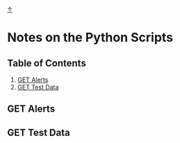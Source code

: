 <link href="../css/style1.css" rel="stylesheet"></link>
<a class="top-link hide" href="#top">↑</a>
<a name="top"></a>

# Notes on the Python Scripts

## Table of Contents

1. [GET Alerts](#get-alerts)
2. [GET Test Data](#get-test-data)

## GET Alerts

## GET Test Data
